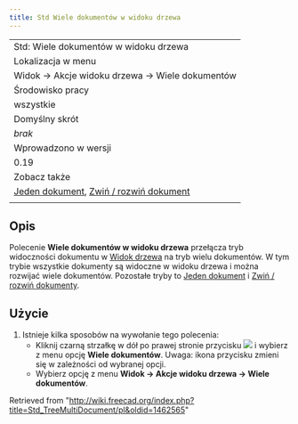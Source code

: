 ```yaml
---
title: Std Wiele dokumentów w widoku drzewa
---
```

|  |
| --- |
| Std: Wiele dokumentów w widoku drzewa |
| Lokalizacja w menu |
| Widok → Akcje widoku drzewa → Wiele dokumentów |
| Środowisko pracy |
| wszystkie |
| Domyślny skrót |
| *brak* |
| Wprowadzono w wersji |
| 0.19 |
| Zobacz także |
| [Jeden dokument](/Std_TreeSingleDocument/pl "Std TreeSingleDocument/pl"), [Zwiń / rozwiń dokument](/Std_TreeCollapseDocument/pl "Std TreeCollapseDocument/pl") |
|  |

## Opis

Polecenie **Wiele dokumentów w widoku drzewa** przełącza tryb widoczności dokumentu w [Widok drzewa](/Tree_view/pl "Tree view/pl") na tryb wielu dokumentów. W tym trybie wszystkie dokumenty są widoczne w widoku drzewa i można rozwijać wiele dokumentów. Pozostałe tryby to [Jeden dokument](/Std_TreeSingleDocument/pl "Std TreeSingleDocument/pl") i [Zwiń / rozwiń dokumenty](/Std_TreeCollapseDocument/pl "Std TreeCollapseDocument/pl").

## Użycie

1. Istnieje kilka sposobów na wywołanie tego polecenia:
   * Kliknij czarną strzałkę w dół po prawej stronie przycisku ![](/images/Std_TreeSyncView.svg) i wybierz z menu opcję **Wiele dokumentów**. Uwaga: ikona przycisku zmieni się w zależności od wybranej opcji.
   * Wybierz opcję z menu **Widok → Akcje widoku drzewa → Wiele dokumentów**.

Retrieved from "<http://wiki.freecad.org/index.php?title=Std_TreeMultiDocument/pl&oldid=1462565>"